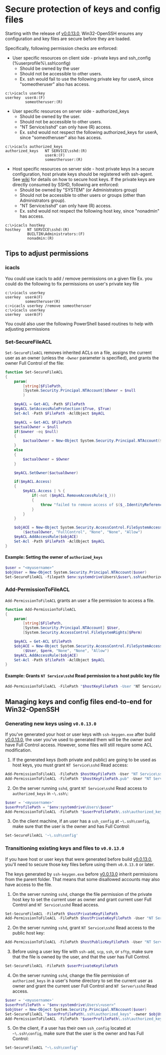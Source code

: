 # Secure protection of keys and config files

Starting with the release of [v0.0.13.0][build13], Win32-OpenSSH ensures any configuration and key files are secure before they are loaded.

Specifically, following permission checks are enforced:
- User specific resources on client side - private keys and ssh_config (%userprofile%\\.ssh\config)
  - Should be owned by the user
  - Should not be accessible to other users.
  - Ex. ssh would fail to use the following private key for userA, since "someotheruser" also has access.
```
c:\>icacls userkey
userkey  userA:(F)
         someotheruser:(R) 
```
- User specific resources on server side - authorized_keys
  - Should be owned by the user.
  - Should not be accessible to other users. 
  - "NT Service/sshd" can only have (R) access. 
  - Ex. sshd would not respect the following authorized_keys for userA, since "someotheruser" also has access. 
```
c:\>icacls authorized_keys 
authorized_keys   NT SERVICE\sshd:(R)
                  userA:(F)
                  someotheruser:(R) 
```
- Host specific resources on server side - host private keys
In a secure configuration, host private keys should be registered with ssh-agent. See [wiki](https://github.com/PowerShell/Win32-OpenSSH/wiki/Install-Win32-OpenSSH) for details on how to secure host keys.
If the private keys are directly consumed by SSHD, following are enforced:
  - Should be owned by "SYSTEM" (or Administrators group)
  - Should not be accessible to other users or groups (other than Administrators group).
  - "NT Service/sshd" can only have (R) access.
  - Ex. sshd would not respect the following host key, since "nonadmin" has access. 
```
c:\>icacls hostkey 
hostkey   NT SERVICE\sshd:(R)
          BUILTIN\Administrators:(F)
          nonadmin:(R) 
```

## Tips to adjust permissions
### icacls
You could use icacls to add / remove permissions on a given file
Ex. you could do the following to fix permissions on user's private key file
```
c:\>icacls userkey
userkey  userA(F)
         someotheruser(R) 
c:>icacls userkey /remove someotheruser
c:\>icacls userkey
userkey  userA(F)
```

You could also user the following PowerShell based routines to help with adjusting permissions
### Set-SecureFileACL

`Set-SecureFileACL` removes inherited ACLs on a file, assigns the current user as an owner (unless the `-Owner` parameter is specified), and grants the owner Full Control of the file:

```powershell
function Set-SecureFileACL
{
    param(
        [string]$FilePath,
        [System.Security.Principal.NTAccount]$Owner = $null
        )

    $myACL = Get-ACL -Path $FilePath
    $myACL.SetAccessRuleProtection($True, $True)
    Set-Acl -Path $FilePath -AclObject $myACL

    $myACL = Get-ACL $FilePath
    $actualOwner = $null
    if($owner -eq $null)
    {
        $actualOwner = New-Object System.Security.Principal.NTAccount($($env:USERDOMAIN), $($env:USERNAME))
    }
    else
    {
        $actualOwner = $Owner
    }

    $myACL.SetOwner($actualOwner)

    if($myACL.Access)
    {
        $myACL.Access | % {
            if(-not ($myACL.RemoveAccessRule($_)))
            {
                throw "failed to remove access of $($_.IdentityReference.Value) rule in setup "
            }
        }
    }

    $objACE = New-Object System.Security.AccessControl.FileSystemAccessRule `
        ($actualOwner, "FullControl", "None", "None", "Allow")
    $myACL.AddAccessRule($objACE)
    Set-Acl -Path $FilePath -AclObject $myACL
}
```

#### Example: Setting the owner of `authorized_keys`

```powershell
$user = "<myusername>"
$objUser = New-Object System.Security.Principal.NTAccount($user)
Set-SecureFileACL -filepath $env:systemdrive\Users\$user\.ssh\authorized_keys -owner $objUser
```

### Add-PermissionToFileACL

`Add-PermissionToFileACL` grants an user a file permission to access a file.

```powershell
function Add-PermissionToFileACL
{
    param(
        [string]$FilePath,
        [System.Security.Principal.NTAccount] $User,
        [System.Security.AccessControl.FileSystemRights]$Perm)

    $myACL = Get-ACL $filePath
    $objACE = New-Object System.Security.AccessControl.FileSystemAccessRule `
        ($User, $perm, "None", "None", "Allow")
    $myACL.AddAccessRule($objACE)
    Set-Acl -Path $filePath -AclObject $myACL
}
```

#### Example: Grants `NT Service\sshd` Read permission to a host public key file

```powershell
Add-PermissionToFileACL -FilePath "$hostKeyFilePath -User "NT Service\sshd" -Perm "Read"
```

## Managing keys and config files end-to-end for Win32-OpenSSH

### Generating new keys using `v0.0.13.0`

If you've generated your host or user keys with `ssh-keygen.exe` after build [v0.0.13.0][build13], the user you've used to generated them will be the owner and have Full Control access.
However, some files will still require some ACL modification.

1. If the generated keys (both private and public) are going to be used as host keys, you must grant `NT Service\sshd` Read access: 
```powershell
Add-PermissionToFileACL -FilePath $hostKeyFilePath -User "NT Service\sshd" -Perm "Read"
Add-PermissionToFileACL -FilePath "$hostKeyFilePath.pub" -User "NT Service\sshd" -Perm "Read"
```

2. On the server running `sshd`, grant `NT Service\sshd` Read access to `authorized_keys` in `~\.ssh\`:
```powershell
$user = '<myusername>'
$userProfilePath = "$env:systemdrive\Users\$user"
Add-PermissionToFileACL -FilePath "$userProfilePath\.ssh\authorized_keys" -User "NT Service\sshd" -Perm "Read"
```

3. On the client machine, if an user has a `ssh_config` at `~\.ssh\config`, make sure that the user is the owner and has Full Control:
```powershell
Set-SecureFileACL '~\.ssh\config'
```

### Transitioning existing keys and files to `v0.0.13.0`

If you have host or user keys that were generated before build [v0.0.13.0][build13], you'll need to secure those key files before using them `v0.0.13.0` or later.

The keys generated by `ssh-keygen.exe` before [v0.0.13.0][build13] inherit permissions from the parent folder.
That means that some disallowed accounts may also have access to the file.

1. On the server running `sshd`, change the file permission of the private host key to set the current user as owner and grant current user Full Control and `NT Service\sshd` Read access. 
```powershell
Set-SecureFileACL -FilePath $hostPrivateKeyFilePath
Add-PermissionToFileACL -FilePath $hostPrivateKeyFilePath -User "NT Service\sshd" -Perm "Read"
```

2. On the server running `sshd`, grant `NT Service\sshd` Read access to the public host key:
```powershell
Add-PermissionToFileACL -FilePath $hostPublicKeyFilePath -User "NT Service\sshd" -Perm "Read"
```

3. Before using a user key file with `ssh-add`, `scp`, `ssh`, or `sftp`, make sure that the file is owned by the user, and that the user has Full Control.
```powershell
Set-SecureFileACL -FilePath $userPrivateKeyFilePath
```

4. On the server running `sshd`, change the file permission of `authorized_keys` in a user's home directory to set the current user as owner and grant the current user Full Control and `NT Server\sshd` Read access.
```powershell
$user = '<myusername>'
$userProfilePath = "$env:systemdrive\Users\<user>"
$objUser = New-Object System.Security.Principal.NTAccount($user)
Set-SecureFileACL "$userProfilePath\.ssh\authorized_keys" -owner $objUser
Add-PermissionToFileACL -FilePath "$userProfilePath\.ssh\authorized_keys" -User "NT Service\sshd" -Perm "Read"
```

5. On the client, if a user has their own `ssh_config` located at `~\.ssh\config`, make sure that the user is the owner and has Full Control:
```powershell
Set-SecureFileACL "~\.ssh\config"
```

[build13]: https://github.com/PowerShell/Win32-OpenSSH/releases/tag/v0.0.13.0
